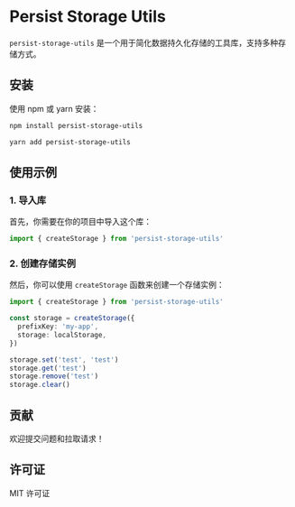 # Persist Storage Utils

`persist-storage-utils` 是一个用于简化数据持久化存储的工具库，支持多种存储方式。

## 安装

使用 npm 或 yarn 安装：

```bash
npm install persist-storage-utils
```

```bash
yarn add persist-storage-utils
```


## 使用示例

### 1. 导入库

首先，你需要在你的项目中导入这个库：

```ts
import { createStorage } from 'persist-storage-utils'
```

### 2. 创建存储实例

然后，你可以使用 `createStorage` 函数来创建一个存储实例：

```ts
import { createStorage } from 'persist-storage-utils'

const storage = createStorage({
  prefixKey: 'my-app',
  storage: localStorage,
})

storage.set('test', 'test')
storage.get('test')
storage.remove('test')
storage.clear()
```

## 贡献

欢迎提交问题和拉取请求！

## 许可证

MIT 许可证
